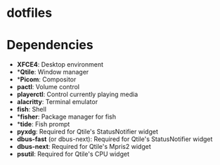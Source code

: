 # dotfiles

# Dependencies

+ **XFCE4**: Desktop environment
+ ***Qtile**: Window manager
+ ***Picom**: Compositor
+ **pactl**: Volume control
+ **playerctl**: Control currently playing media
+ **alacritty**: Terminal emulator
+ **fish**: Shell
+ ***fisher**: Package manager for fish
+ ***tide**: Fish prompt
+ **pyxdg**: Required for Qtile's StatusNotifier widget
+ **dbus-fast** (or dbus-next): Required for Qtile's StatusNotifier widget
+ **dbus-next**: Required for Qtile's Mpris2 widget
+ **psutil**: Required for Qtile's CPU widget
